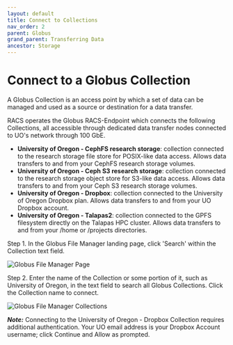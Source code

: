 ```yaml
---
layout: default
title: Connect to Collections
nav_order: 2
parent: Globus
grand_parent: Transferring Data
ancestor: Storage
---
```


# Connect to a Globus Collection

A Globus Collection is an access point by which a set of data can be managed and used as a source or destination for a data transfer.

RACS operates the Globus RACS-Endpoint which connects the following Collections, all accessible through dedicated data transfer nodes connected to UO's network through 100 GbE.

- **University of Oregon - CephFS research storage**: collection connected to the research storage file store for POSIX-like data access. Allows data transfers to and from your CephFS research storage volumes.
- **University of Oregon - Ceph S3 research storage**: collection connected to the research storage object store for S3-like data access. Allows data transfers to and from your Ceph S3 research storage volumes.
- **University of Oregon - Dropbox**: collection connected to the University of Oregon Dropbox plan. Allows data transfers to and from your UO Dropbox account.
- **University of Oregon - Talapas2**: collection connected to the GPFS filesystem directly on the Talapas HPC cluster. Allows data transfers to and from your /home or /projects directories.

Step 1. In the Globus File Manager landing page, click 'Search' within the Collection text field.

![Globus File Manager Page](../../../../../assets/images/globus_default_filemanager.png)

Step 2. Enter the name of the Collection or some portion of it, such as University of Oregon, in the text field to search all Globus Collections. Click the Collection name to connect.

![Globus File Manager Collections](../../../../../assets/images/globus_filemanager_collection_search.png)

**_Note:_** Connecting to the University of Oregon - Dropbox Collection requires additional authentication. Your UO email address is your Dropbox Account username; click Continue and Allow as prompted.
